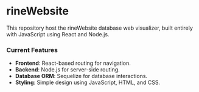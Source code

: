 # rineWebsite

This repository host the rineWebsite database web visualizer, built entirely with JavaScript using React and Node.js.

### Current Features
- **Frontend**: React-based routing for navigation.
- **Backend**: Node.js for server-side routing.
- **Database ORM**: Sequelize for database interactions.
- **Styling**: Simple design using JavaScript, HTML, and CSS.
